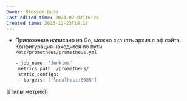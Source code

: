 ```yaml
---
Owner: Blossom Dude
Last edited time: 2024-02-02T16:36
Created time: 2023-12-23T18:18
---
```

- Приложение написано на Go, можно скачать архив с оф сайта.  
    Конфигурация находится по пути  
    `/etc/prometheus/prometheus.yml`
    
    ```Bash
    - job_name: 'Jenkins'
     metrics_path: /prometheus/
     static_configs:
     - targets: ['localhost:8085']
    ```
    

[[Типы метрик]]